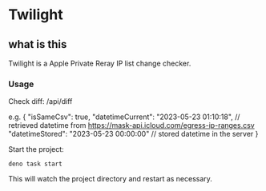 # Twilight

## what is this

Twilight is a Apple Private Reray IP list change checker.

### Usage

Check diff: /api/diff

e.g. { "isSameCsv": true, "datetimeCurrent": "2023-05-23 01:10:18", // retrieved
datetime from https://mask-api.icloud.com/egress-ip-ranges.csv "datetimeStored":
"2023-05-23 00:00:00" // stored datetime in the server }

Start the project:

```
deno task start
```

This will watch the project directory and restart as necessary.
